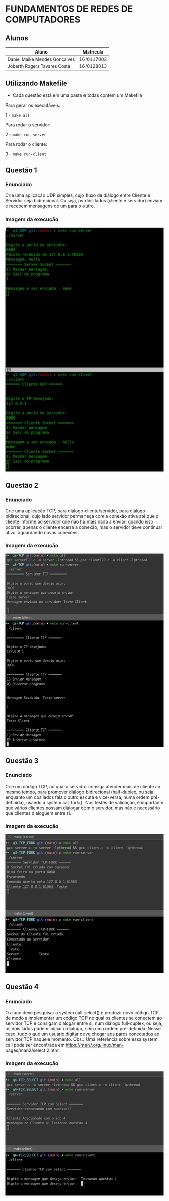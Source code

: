# FUNDAMENTOS DE REDES DE COMPUTADORES

## Alunos

| Aluno | Matrícula |
| ----- |-----------|
| Daniel Maike Mendes Gonçalves | 16/0117003 | 
| Joberth Rogers Tavares Costa | 16/0128013 |

## Utilizando Makefile

- Cada questão está em uma pasta e todas contém um Makefile

Para gerar os executáveis:

1 - ```make all```

Para rodar o servidor:

2 - ```make run-server```

Para rodar o cliente:

3 - ```make run-client```

## Questão 1

### Enunciado

Crie uma aplicação UDP simples, cujo fluxo de diálogo entre Cliente e Servidor seja bidirecional. Ou seja, os dois lados (cliente e servidor) enviam e recebem mensagens de um para o outro.

### Imagem da execução

![q1](./assets/q1.png)

## Questão 2

### Enunciado

Crie uma aplicação TCP, para diálogo cliente/servidor, para diálogo bidirecional, cujo lado servidor permaneça com a conexão ativa até que o cliente informe ao servidor que não há mais nada a enviar; quando isso ocorrer, apenas o cliente encerra a conexão, mas o servidor deve continuar ativo, aguardando novas conexões.

### Imagem da execução

![questao2](./assets/q2tcp.png)

## Questão 3

### Enunciado

Crie um código TCP, no qual o servidor consiga atender mais de cliente ao mesmo tempo, para promover diálogo bidirecional (half-duplex, ou seja, enquanto um dos lados fala o outro escuta e vice-versa, numa ordem pré-definida), usando a system call fork(). Nos testes de validação, é importante que vários clientes possam dialogar com o servidor, mas não é necessário que clientes dialoguem entre si.

### Imagem da execução

![q3](./assets/q3.png)

## Questão 4

### Enunciado

O aluno deve pesquisar a system call select() e produzir novo código TCP, de modo a implementar um código TCP no qual os clientes se conectem ao servidor TCP e consigam dialogar entre si, num diálogo full-duplex, ou seja, os dois lados podem iniciar o diálogo, sem uma ordem pré-definida. Nesse caso, tudo o que um usuário digitar deve chegar aos pares conectados ao servidor TCP naquele momento. Obs.: Uma referência sobre essa system call pode ser encontrada em https://man7.org/linux/man- pages/man2/select.2.html.

### Imagem da execução

![q4](./assets/q4.png)
